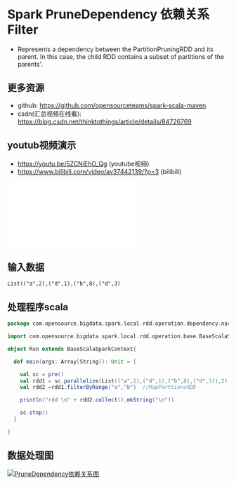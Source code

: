 # Spark PruneDependency 依赖关系 Filter

-   Represents a dependency between the PartitionPruningRDD and its parent. In this
  case, the child RDD contains a subset of partitions of the parents'.


## 更多资源
- github: https://github.com/opensourceteams/spark-scala-maven
- csdn(汇总视频在线看): https://blog.csdn.net/thinktothings/article/details/84726769

## youtub视频演示
  - https://youtu.be/5ZCNiEhO_Qg (youtube视频)
  - https://www.bilibili.com/video/av37442139/?p=3 (bilibili)
  
<iframe src="//player.bilibili.com/player.html?aid=37442139&cid=65822402&page=3" scrolling="no" border="0" frameborder="no" framespacing="0" allowfullscreen="true"> </iframe>

  
## 输入数据

```shell
List(("a",2),("d",1),("b",8),("d",3)
```


## 处理程序scala
```scala
package com.opensource.bigdata.spark.local.rdd.operation.dependency.narrow.n_03_pruneDependency.n_03_filterByRange_filter

import com.opensource.bigdata.spark.local.rdd.operation.base.BaseScalaSparkContext

object Run extends BaseScalaSparkContext{

  def main(args: Array[String]): Unit = {

    val sc = pre()
    val rdd1 = sc.parallelize(List(("a",2),("d",1),("b",8),("d",3)),2)  //ParallelCollectionRDD
    val rdd2 =rdd1.filterByRange("a","b")  //MapParttionsRDD

    println("rdd \n" + rdd2.collect().mkString("\n"))

    sc.stop()
  }

}


```

## 数据处理图



[![PruneDependency依赖关系图](https://github.com/opensourceteams/spark-scala-maven/blob/master/md/images/rdd.denpendency/pruneDependency%E4%BE%9D%E8%B5%96%E5%85%B3%E7%B3%BB.png "PruneDependency依赖关系图")](https://github.com/opensourceteams/spark-scala-maven/blob/master/md/images/rdd.denpendency/pruneDependency%E4%BE%9D%E8%B5%96%E5%85%B3%E7%B3%BB.png "PruneDependency依赖关系图")
